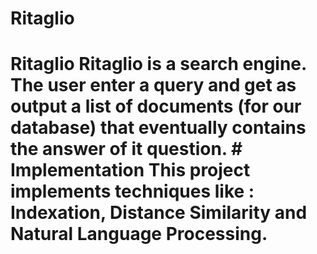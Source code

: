 # Ritaglio
# Ritaglio Ritaglio is a search engine. The user enter a query and get as output a list of documents (for our database) that eventually contains the answer of it question. # Implementation This project implements techniques like : Indexation, Distance Similarity and Natural Language Processing.

